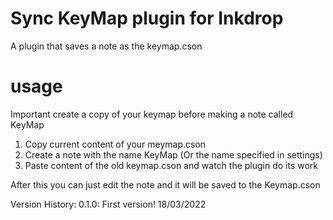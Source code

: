 # Sync KeyMap plugin for Inkdrop
A plugin that saves a note as the keymap.cson

# usage
Important create a copy of your keymap before making a note called KeyMap

1. Copy current content of your meymap.cson
2. Create a note with the name KeyMap (Or the name specified in settings)
3. Paste content of the old keymap.cson and watch the plugin do its work

After this you can just edit the note and it will be saved to the Keymap.cson

Version History:
0.1.0: First version! 18/03/2022

